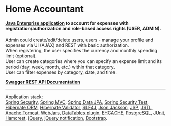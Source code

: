<h1>Home Accountant</h1>

<h4><a href="http://my-home-accountant.herokuapp.com/">Java Enterprise application</a> to account for expenses with registration/authorization and role-based access rights (USER, ADMIN).</h4>

Admin could create/edit/delete users, users - manage your profile and expenses via UI (AJAX) and REST with basic authorization. \
When registering, the user specifies the currency and monthly spending limit (optional).\
User can create categories where you can specify an expense limit and its period (day, week, month, etc.) within that category.\
User can filter expenses by category, date, and time.

**<a href="http://my-home-accountant.herokuapp.com/">Swagger REST API Documentation</a>**

***
Application stack:\
<a href="http://projects.spring.io/spring-security/">Spring Security</a>,
<a href="https://docs.spring.io/spring/docs/current/spring-framework-reference/html/mvc.html">Spring MVC</a>,
<a href="http://projects.spring.io/spring-data-jpa/">Spring Data JPA</a>,
<a href="http://spring.io/blog/2014/05/07/preview-spring-security-test-method-security">Spring Security
Test</a>,
<a href="http://hibernate.org/orm/">Hibernate ORM</a>,
<a href="http://hibernate.org/validator/">Hibernate Validator</a>,
<a href="http://www.slf4j.org/">SLF4J</a>,
<a href="https://github.com/FasterXML/jackson">Json Jackson</a>,
<a href="http://ru.wikipedia.org/wiki/JSP">JSP</a>,
<a href="http://en.wikipedia.org/wiki/JavaServer_Pages_Standard_Tag_Library">JSTL</a>,
<a href="http://tomcat.apache.org/">Apache Tomcat</a>,
<a href="http://www.webjars.org/">WebJars</a>,
<a href="http://datatables.net/">DataTables plugin</a>,
<a href="http://ehcache.org">EHCACHE</a>,
<a href="http://www.postgresql.org/">PostgreSQL</a>,
<a href="http://junit.org/">JUnit</a>,
<a href="http://hamcrest.org/JavaHamcrest/">Hamcrest</a>,
<a href="http://jquery.com/">jQuery</a>,
<a href="http://ned.im/noty/">jQuery notification</a>,
<a href="http://getbootstrap.com/">Bootstrap</a>.

